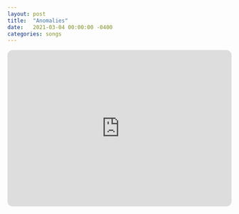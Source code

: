 ```yaml
---
layout: post
title:  "Anomalies"
date:   2021-03-04 00:00:00 -0400
categories: songs
---
```

<iframe style="border-radius:12px" src="https://open.spotify.com/embed/track/1yvPBkyXWcTp8iRjtR3EZ5?utm_source=generator&theme=0" width="100%" height="352" frameBorder="0" allowfullscreen="" allow="autoplay; clipboard-write; encrypted-media; fullscreen; picture-in-picture" loading="lazy"></iframe>
